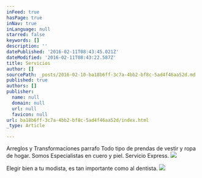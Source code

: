 ```yaml
---
inFeed: true
hasPage: true
inNav: true
inLanguage: null
starred: false
keywords: []
description: ''
datePublished: '2016-02-11T08:43:45.021Z'
dateModified: '2016-02-11T08:43:22.587Z'
title: Servicios
author: []
sourcePath: _posts/2016-02-10-ba18b6ff-3c7a-4bb2-bf8c-5ad4f46aa52d.md
published: true
authors: []
publisher:
  name: null
  domain: null
  url: null
  favicon: null
url: ba18b6ff-3c7a-4bb2-bf8c-5ad4f46aa52d/index.html
_type: Article

---
```

Arreglos y Transformaciones parrafo Todo tipo de prendas de vestir y ropa de hogar. Somos Especialistas en cuero y piel. Servicio Express.
![](https://the-grid-user-content.s3-us-west-2.amazonaws.com/7c851d8e-e2ab-4005-a277-daeb58e197ac.jpg)

Elegir  bien a tu modista, es tan importante como al dentista.
![](https://the-grid-user-content.s3-us-west-2.amazonaws.com/505cbe45-cbf3-49f5-817d-891d8c94022f.jpg)